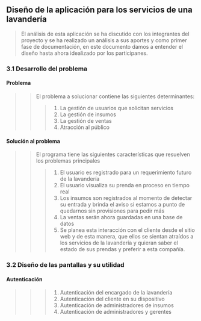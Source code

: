## Diseño de la aplicación para los servicios de una lavandería
> El análisis de esta aplicación se ha discutido con los integrantes del proyecto y se ha realizado un análisis a sus aportes y como primer fase de documentación, en este documento damos a entender el diseño hasta ahora idealizado por los participanes.
### 3.1 Desarrollo del problema<br>
#### Problema
>> El problema a solucionar contiene las siguientes determinantes:
>>> 1. La gestión de usuarios que solicitan servicios
>>> 2. La gestión de insumos
>>> 3. La gestión de ventas
>>> 4. Atracción al público
#### Solución al problema
>> El programa tiene las siguientes características que resuelven los problemas principales
>>> 1. El usuario es registrado para un requerimiento futuro de la lavandería
>>> 2. El usuario visualiza su prenda en proceso en tiempo real
>>> 3. Los insumos son registrados al momento de detectar su entrada y brinda el aviso si estamos a punto de quedarnos sin provisiones para pedir más
>>> 4. La ventas serán ahora guardadas en una base de datos
>>> 5. Se planea esta interacción con el cliente desde el sitio web y de esta manera, que ellos se sientan atraídos a los servicios de la lavandería y quieran saber el estado de sus prendas y preferir a esta compañía.
### 3.2 Diseño de las pantallas y su utilidad
#### Autenticación
>>> 1. Autenticación del encargado de la lavandería
>>> 2. Autenticación del cliente en su dispositivo
>>> 3. Autenticación de administradores de insumos
>>> 4. Autenticación de administradores y gerentes
>>> 
